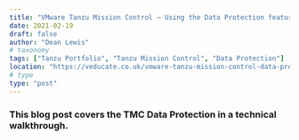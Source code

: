 ```yaml
---
title: "VMware Tanzu Mission Control – Using the Data Protection feature for backups and restores"
date: 2021-02-19
draft: false
author: "Dean Lewis"
# taxonomy
tags: ["Tanzu Portfolio", "Tanzu Mission Control", "Data Protection"]
location: "https://veducate.co.uk/vmware-tanzu-mission-control-data-protection"
# type
type: "post"
---
```


### This blog post covers the TMC Data Protection in a technical walkthrough.
